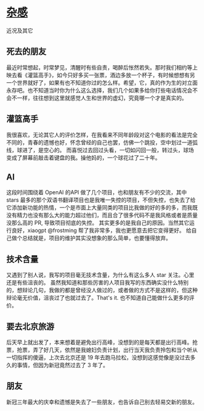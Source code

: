 # [杂感](https://github.com/yihong0618/gitblog/issues/262)

近况及其它

## 死去的朋友

最近时常想起，时常梦见，清醒时有些自责，喝醉后怅然若失。那时我们相约等上映去看《灌篮高手》，如今只好多买一张票，酒边多放一个杯子，有时候想想有另一个世界就好了，如果有也不知道你过的怎么样。希望，它，真的作为生的对立面永存吧。也不知道当时你为什么这么选择，我们几个如果多给你打些电话情况会不会不一样，往往想到这里就感觉人生和世界的虚幻，究竟哪一个才是真实的。

## 灌篮高手

我很喜欢，无论其它人的评价怎样，在我看来不同年龄段对这个电影的看法是完全不同的，青春的遗憾也好，怀念曾经的自己也罢，仿佛一个跳投，空中划过一道弧线，球进了，是空心的。
而喜悦过去回过头看，一切如闪回一般，转过头，球场变成了屏幕前敲击着键盘的我。操他妈的，一个球花过了二十年。

## AI

这段时间围绕着 OpenAI 的API 做了几个项目，也和朋友有不少的交流，其中 stars 最多的那个双语书翻译项目也是我唯一失控的项目，不但失控，也失去了给它添加新功能的热情，一个是市面上大量同类的项目比我做的好的多的多，而我既没有精力也没有那么大的能力超过他们，而且合了很多代码不是我风格或者是质量没那么高的 PR, 导致项目彻底的失控。
其实更多的是我自己的原因。当然其它运行良好，xiaogpt @frostming  帮了我非常多，我也更愿意去把它变得更好。
给自己做个总结就是，项目的维护其实没想象的那么简单，也要懂得放弃。

## 技术含量

又遇到了别人说，我写的项目毫无技术含量，为什么有这么多人 star 关注。心里还是有些沮丧的。
虽然我知道和那些厉害的人项目我写的东西确实没什么特别的，想辩论几句，我做的都是曾经没人做过的，或者做的方式不是这样的，但这种辩论毫无价值，沮丧过了也就过去了。That's it. 也不知道自己能做什么更多的评价。

## 要去北京旅游

后天早上就出发了，本来想着是避免出行高峰，没想到的是每天都是出行高峰。抢票，抢票，弄了好几天，依然是我媳妇负责计划，出行当天我负责拎包和当个听从一切指挥的傻逼，上次去北京还是 19 年去跑马拉松，没想到这感觉像是没过去多久的事情，但因为新冠竟然过去了 3 年了。

## 朋友

新冠三年最大的庆幸和遗憾是失去了一些朋友，也告诉自己别去轻易交新的朋友。
